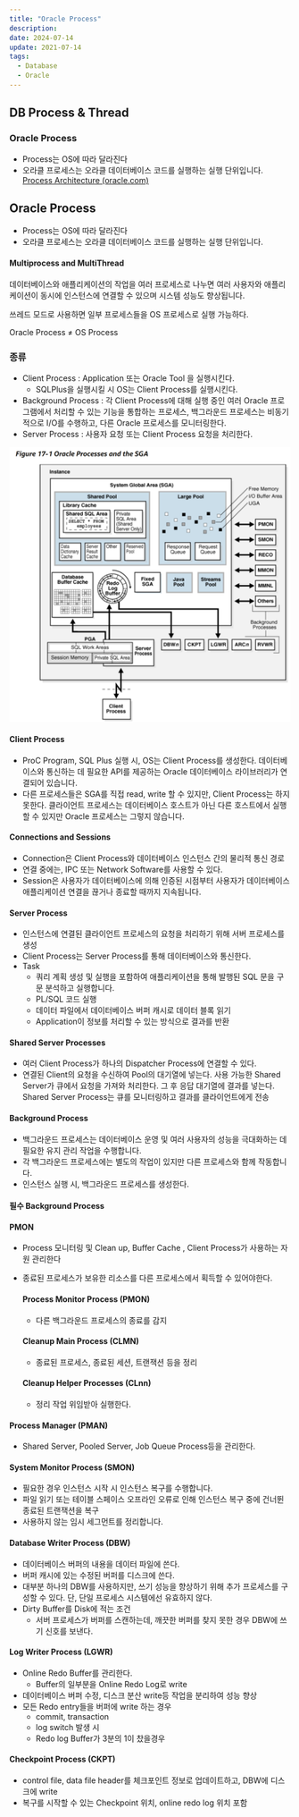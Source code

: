 ```yaml
---
title: "Oracle Process"
description:
date: 2024-07-14
update: 2021-07-14
tags:
  - Database
  - Oracle
---
```


## DB Process & Thread

### Oracle Process

- Process는 OS에 따라 달라진다
- 오라클 프로세스는 오라클 데이터베이스 코드를 실행하는 실행 단위입니다.
[Process Architecture (oracle.com)](https://docs.oracle.com/en/database/oracle/oracle-database/21/cncpt/process-architecture.html#GUID-251AC080-BD5C-415E-8549-B67F8653AD40)

## Oracle Process

- Process는 OS에 따라 달라진다
- 오라클 프로세스는 오라클 데이터베이스 코드를 실행하는 실행 단위입니다.

#### Multiprocess and MultiThread

데이터베이스와 애플리케이션의 작업을 여러 프로세스로 나누면 여러 사용자와 애플리케이션이 동시에 인스턴스에 연결할 수 있으며 시스템 성능도 향상됩니다.

쓰레드 모드로 사용하면 일부 프로세스들을 OS 프로세스로 실행 가능하다.

Oracle Process ≠ OS Process

### 종류

- Client Process : Application 또는 Oracle Tool 을 실행시킨다.
    - SQLPlus을 실행시킬 시 OS는 Client Process를 실행시킨다.
- Background Process : 각 Client Process에 대해 실행 중인 여러 Oracle 프로그램에서 처리할 수 있는 기능을 통합하는 프로세스, 백그라운드 프로세스는 비동기적으로 I/O를 수행하고, 다른 Oracle 프로세스를 모니터링한다.
- Server Process : 사용자 요청 또는 Client Process 요청을 처리한다.

![OracleStructure](OracleStructure.png)

#### Client Process

- ProC Program, SQL Plus 실행 시, OS는 Client Process를 생성한다.
데이터베이스와 통신하는 데 필요한 API를 제공하는 Oracle 데이터베이스 라이브러리가 연결되어 있습니다.
- 다른 프로세스들은 SGA를 직접 read, write 할 수 있지만, Client Process는 하지 못한다.
클라이언트 프로세스는 데이터베이스 호스트가 아닌 다른 호스트에서 실행할 수 있지만 Oracle 프로세스는 그렇지 않습니다.

#### Connections and Sessions

- Connection은 Client Process와 데이터베이스 인스턴스 간의 물리적 통신 경로
- 연결 중에는, IPC 또는 Network Software를 사용할 수 있다.
- Session은 사용자가 데이터베이스에 의해 인증된 시점부터 사용자가 데이터베이스 애플리케이션 연결을 끊거나 종료할 때까지 지속됩니다.

#### Server Process

- 인스턴스에 연결된 클라이언트 프로세스의 요청을 처리하기 위해 서버 프로세스를 생성
- Client Process는 Server Process를 통해 데이터베이스와 통신한다.
- Task
    - 쿼리 계획 생성 및 실행을 포함하여 애플리케이션을 통해 발행된 SQL 문을 구문 분석하고 실행합니다.
    - PL/SQL 코드 실행
    - 데이터 파일에서 데이터베이스 버퍼 캐시로 데이터 블록 읽기
    - Application이 정보를 처리할 수 있는 방식으로 결과를 반환

#### Shared Server Processes

- 여러 Client Process가 하나의 Dispatcher Process에 연결할 수 있다.
- 연결된 Client의 요청을 수신하여 Pool의 대기열에 넣는다. 사용 가능한 Shared Server가 큐에서 요청을 가져와 처리한다. 그 후 응답 대기열에 결과를 넣는다. Shared Server Process는 큐를 모니터링하고 결과를 클라이언트에게 전송

#### Background Process

- 백그라운드 프로세스는 데이터베이스 운영 및 여러 사용자의 성능을 극대화하는 데 필요한 유지 관리 작업을 수행합니다.
- 각 백그라운드 프로세스에는 별도의 작업이 있지만 다른 프로세스와 함께 작동합니다.
- 인스턴스 실행 시, 백그라운드 프로세스를 생성한다.

#### 필수 Background Process

#### **PMON**

- Process 모니터링 및 Clean up, Buffer Cache , Client Process가 사용하는 자원 관리한다
- 종료된 프로세스가 보유한 리소스를 다른 프로세스에서 획득할 수 있어야한다.
    
    #### **Process Monitor Process (PMON)**
    
    - 다른 백그라운드 프로세스의 종료를 감지
    
    #### **Cleanup Main Process (CLMN)**
    
    - 종료된 프로세스, 종료된 세션, 트랜잭션 등을 정리
    
    #### **Cleanup Helper Processes (CLnn)**
    
    - 정리 작업 위임받아 실행한다.

#### **Process Manager (PMAN)**

- Shared Server, Pooled Server, Job Queue Process등을 관리한다.

#### **System Monitor Process (SMON)**

- 필요한 경우 인스턴스 시작 시 인스턴스 복구를 수행합니다.
- 파일 읽기 또는 테이블 스페이스 오프라인 오류로 인해 인스턴스 복구 중에 건너뛴 종료된 트랜잭션을 복구
- 사용하지 않는 임시 세그먼트를 정리합니다.

#### **Database Writer Process (DBW)**

- 데이터베이스 버퍼의 내용을 데이터 파일에 쓴다.
- 버퍼 캐시에 있는 수정된 버퍼를 디스크에 쓴다.
- 대부분 하나의 DBW를 사용하지만, 쓰기 성능을 향상하기 위해 추가 프로세스를 구성할 수 있다.
단, 단일 프로세스 시스템에선 유효하지 않다.
- Dirty Buffer를 Disk에 적는 조건
    - 서버 프로세스가 버퍼를 스캔하는데, 깨끗한 버퍼를 찾지 못한 경우 DBW에 쓰기 신호를 보낸다.

#### **Log Writer Process (LGWR)**

- Online Redo Buffer를 관리한다.
    - Buffer의 일부분을 Online Redo Log로 write
- 데이터베이스 버퍼 수정, 디스크 분산 write등 작업을 분리하여 성능 향상
- 모든 Redo entry들을 버퍼에 write 하는 경우
    - commit, transaction
    - log switch 발생 시
    - Redo log Buffer가 3분의 1이 찼을경우

#### **Checkpoint Process (CKPT)**

- control file, data file header를 체크포인트 정보로 업데이트하고, DBW에 디스크에 write
- 복구를 시작할 수 있는 Checkpoint 위치, online redo log 위치 포함